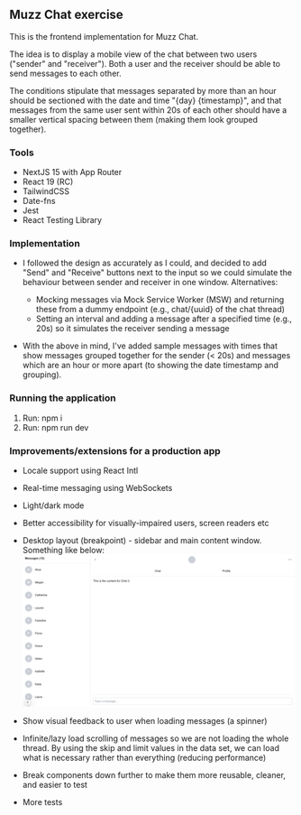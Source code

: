 ## Muzz Chat exercise
This is the frontend implementation for Muzz Chat.

The idea is to display a mobile view of the chat between two users ("sender" and "receiver"). Both a user and the receiver should be able to send
messages to each other.

The conditions stipulate that messages separated by more than an hour should be sectioned with the date and time "{day} {timestamp}", and that messages from the same user sent within 20s of each other should have a smaller vertical spacing between them (making them look grouped together).

### Tools
 - NextJS 15 with App Router
 - React 19 (RC)
 - TailwindCSS
 - Date-fns
 - Jest
 - React Testing Library

### Implementation
- I followed the design as accurately as I could, and decided to add "Send" and "Receive" buttons next to the input so we could simulate the behaviour between sender and receiver in one window. Alternatives:
    -   Mocking messages via Mock Service Worker (MSW) and returning these from a dummy endpoint (e.g., chat/{uuid} of the chat thread)
    -   Setting an interval and adding a message after a specified time (e.g., 20s) so it simulates the receiver sending a message

- With the above in mind, I've added sample messages with times that show messages grouped together for the sender (< 20s) and messages which are an hour or more apart (to showing the date timestamp and grouping).

### Running the application
1. Run: npm i
2. Run: npm run dev

### Improvements/extensions for a production app
- Locale support using React Intl
- Real-time messaging using WebSockets
- Light/dark mode
- Better accessibility for visually-impaired users, screen readers etc
- Desktop layout (breakpoint) - sidebar and main content window. Something like below:
    ![Desktop view](./public/desktop-view.png)

- Show visual feedback to user when loading messages (a spinner)
- Infinite/lazy load scrolling of messages so we are not loading the whole thread. By using the skip and limit values in the data set, we can load what is necessary rather than everything (reducing performance)
- Break components down further to make them more reusable, cleaner, and easier to test
- More tests
